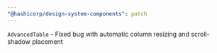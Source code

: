 ```yaml
---
"@hashicorp/design-system-components": patch
---
```


`AdvancedTable` - Fixed bug with automatic column resizing and scroll-shadow placement
